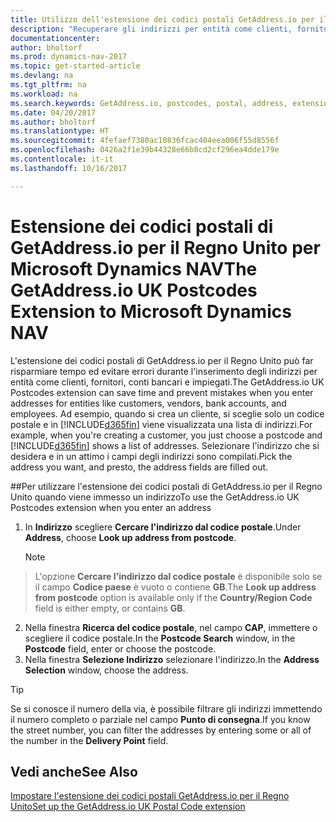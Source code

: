 ```yaml
---
title: Utilizzo dell'estensione dei codici postali GetAddress.io per il Regno Unito
description: "Recuperare gli indirizzi per entità come clienti, fornitori, dipendenti e banche nel Regno Unito dal servizio GetAddress.io."
documentationcenter: 
author: bholtorf
ms.prod: dynamics-nav-2017
ms.topic: get-started-article
ms.devlang: na
ms.tgt_pltfrm: na
ms.workload: na
ms.search.keywords: GetAddress.io, postcodes, postal, address, extension
ms.date: 04/20/2017
ms.author: bholtorf
ms.translationtype: HT
ms.sourcegitcommit: 4fefaef7380ac10836fcac404eea006f55d8556f
ms.openlocfilehash: 0426a2f1e39b44328e66b8cd2cf296ea4dde179e
ms.contentlocale: it-it
ms.lasthandoff: 10/16/2017

---
```


# <a name="the-getaddressio-uk-postcodes-extension-to-microsoft-dynamics-nav"></a><span data-ttu-id="63553-103">Estensione dei codici postali di GetAddress.io per il Regno Unito per Microsoft Dynamics NAV</span><span class="sxs-lookup"><span data-stu-id="63553-103">The GetAddress.io UK Postcodes Extension to Microsoft Dynamics NAV</span></span>
<span data-ttu-id="63553-104">L'estensione dei codici postali di GetAddress.io per il Regno Unito può far risparmiare tempo ed evitare errori durante l'inserimento degli indirizzi per entità come clienti, fornitori, conti bancari e impiegati.</span><span class="sxs-lookup"><span data-stu-id="63553-104">The GetAddress.io UK Postcodes extension can save time and prevent mistakes when you enter addresses for entities like customers, vendors, bank accounts, and employees.</span></span> <span data-ttu-id="63553-105">Ad esempio, quando si crea un cliente, si sceglie solo un codice postale e in [!INCLUDE[d365fin](includes/d365fin_md.md)] viene visualizzata una lista di indirizzi.</span><span class="sxs-lookup"><span data-stu-id="63553-105">For example, when you're creating a customer, you just choose a postcode and [!INCLUDE[d365fin](includes/d365fin_md.md)] shows a list of addresses.</span></span> <span data-ttu-id="63553-106">Selezionare l'indirizzo che si desidera e in un attimo i campi degli indirizzi sono compilati.</span><span class="sxs-lookup"><span data-stu-id="63553-106">Pick the address you want, and presto, the address fields are filled out.</span></span>  

##<a name="to-use-the-getaddressio-uk-postcodes-extension-when-you-enter-an-address"></a><span data-ttu-id="63553-107">Per utilizzare l'estensione dei codici postali di GetAddress.io per il Regno Unito quando viene immesso un indirizzo</span><span class="sxs-lookup"><span data-stu-id="63553-107">To use the GetAddress.io UK Postcodes extension when you enter an address</span></span>
1. <span data-ttu-id="63553-108">In **Indirizzo** scegliere **Cercare l'indirizzo dal codice postale**.</span><span class="sxs-lookup"><span data-stu-id="63553-108">Under **Address**, choose **Look up address from postcode**.</span></span>  

    > [!NOTE]  
>   <span data-ttu-id="63553-109">L'opzione **Cercare l'indirizzo dal codice postale** è disponibile solo se il campo **Codice paese** è vuoto o contiene **GB**.</span><span class="sxs-lookup"><span data-stu-id="63553-109">The **Look up address from postcode** option is available only if the **Country/Region Code** field is either empty, or contains **GB**.</span></span>
2. <span data-ttu-id="63553-110">Nella finestra **Ricerca del codice postale**, nel campo **CAP**, immettere o scegliere il codice postale.</span><span class="sxs-lookup"><span data-stu-id="63553-110">In the **Postcode Search** window, in the **Postcode** field, enter or choose the postcode.</span></span>  
3. <span data-ttu-id="63553-111">Nella finestra **Selezione Indirizzo** selezionare l'indirizzo.</span><span class="sxs-lookup"><span data-stu-id="63553-111">In the **Address Selection** window, choose the address.</span></span>  

> [!TIP]  
>   <span data-ttu-id="63553-112">Se si conosce il numero della via, è possibile filtrare gli indirizzi immettendo il numero completo o parziale nel campo **Punto di consegna**.</span><span class="sxs-lookup"><span data-stu-id="63553-112">If you know the street number, you can filter the addresses by entering some or all of the number in the **Delivery Point** field.</span></span>


## <a name="see-also"></a><span data-ttu-id="63553-113">Vedi anche</span><span class="sxs-lookup"><span data-stu-id="63553-113">See Also</span></span>
[<span data-ttu-id="63553-114">Impostare l'estensione dei codici postali GetAddress.io per il Regno Unito</span><span class="sxs-lookup"><span data-stu-id="63553-114">Set up the GetAddress.io UK Postal Code extension</span></span>](LocalFunctionality/UnitedKingdom/uk-setup-postal-code-service.md)

